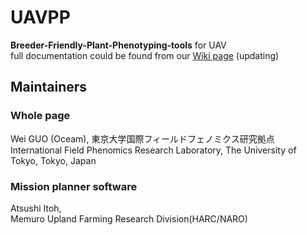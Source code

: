 # UAVPP
**Breeder-Friendly-Plant-Phenotyping-tools** for UAV  
full documentation could be found from our [Wiki page](https://github.com/oceam/UAVPP/wiki) (updating)
## Maintainers
### Whole page
Wei GUO (Oceam), 東京大学国際フィールドフェノミクス研究拠点  
International Field Phenomics Research Laboratory, The University of Tokyo, Tokyo, Japan
### Mission planner software
Atsushi Itoh,   
Memuro Upland Farming Research Division(HARC/NARO)



